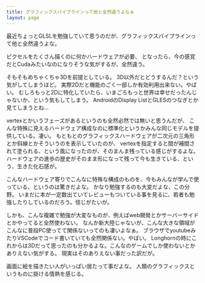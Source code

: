 ```yaml
---
title: グラフィックスパイプラインって他と全然違うよなぁ
layout: page
---
```

最近ちょっとGLSLを勉強していて思うのだが、グラフィックスパイプラインって他と全然違うよな。

ピクセルをたくさん描くのに何かハードウェアが必要、
となったら、今の感覚だとCudaみたいなのになりそうな気がするが、全然違う。

そもそもめちゃくちゃ3Dを前提としている。
3D以外だとどうするんだ？という気がしてしまうほど。
実際2Dだと機能のごく一部しか有効利用出来ない。やばい。
むしろもっと2Dに特化していたら、いまごろもっと世界は幸せだったんじゃないか、という気もしてしまう。
AndroidのDisplay ListとGLESのつなぎとか見てしまうとね…

vertexとかいうフェーズがあるというのも全然必然では無いと思うんだが、
こんな特殊に見えるハードウェア構成なのに標準化というかみんな同じモデルを提供している。凄い。
もともとのグラフィックスハードウェアが二次元の三角形とか斜線とかそういうのを表示していたのが、
vertexを指定すると間が補間されて塗られる、という風になったのが、そのまんま残っている感じがするよな。
ハードウェアの進歩の歴史がそのまま形になって残って今も生きている、という、生きた化石感が。

こんなハードウェア寄りでこんなに特殊な構成のものを、今もみんなが学んで使っている、というのは驚きだよな。
かなり勉強するのも大変だよな、この分野。
いまだに本が一定数出ていてレビューもついている事を見るに、若者も勉強したりしているのだろう。信じがたいが。

しかも、こんな複雑で勉強が大変なものが、例えばweb開発とかサーバーサイドとかやってると全然使わない。
なんか新大陸じゃないが、こんな大きな領域がこんなに普段PC使ってて関係ないってのも凄いよなぁ。
ブラウザでyoutubeみたりVSCodeでコード書いていても全然関係ない。やばい。
Longhornの時にこれからは3Dだって思ったのも分かるよな。こんなのゲームでしか使わないとかありえない気がする。
現実はそのありえない事だった訳だが。

画面に絵を描きたい人がいっぱい居たって事だよな。
人類のグラフィックスというものに掛ける情熱を感じる。